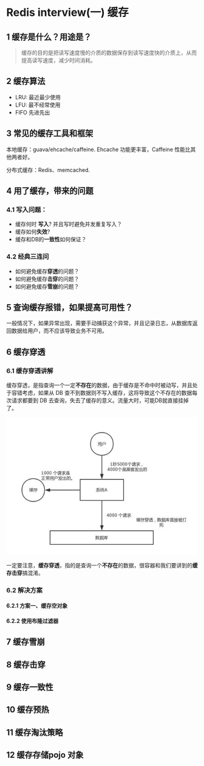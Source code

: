 # Redis interview\(一\) 缓存

## 1 缓存是什么？用途是？

> 缓存的目的是把读写速度慢的介质的数据保存到读写速度快的介质上，从而提高读写速度，减少时间消耗。

## 2 缓存算法

* LRU: 最近最少使用
* LFU: 最不经常使用
* FIFO 先进先出

## 3 常见的缓存工具和框架

本地缓存：guava/ehcache/caffeine. Ehcache 功能更丰富，Caffeine 性能比其他两者好。

分布式缓存：Redis、memcached.

## 4 用了缓存，带来的问题

### 4.1 写入问题：

* 缓存何时 **写入**? 并且写时避免并发重复写入？
* 缓存如何**失效**?
* 缓存和DB的**一致性**如何保证？

### 4.2 经典三连问

* 如何避免缓存**穿透**的问题？
* 如何避免缓存**击穿**的问题？
* 如何避免缓存**雪崩**的问题？

## 5 查询缓存报错，如果提高可用性？

一般情况下，如果异常出现，需要手动捕获这个异常，并且记录日志，从数据库返回数据给用户，而不应该导致业务不可用。

## 6 缓存穿透

### 6.1 缓存穿透讲解

缓存穿透，是指查询一个一定**不存在**的数据，由于缓存是不命中时被动写，并且处于容错考虑，如果从 DB 查不到数据则不写入缓存，这将导致这个不存在的数据每次请求都要到 DB 去查询，失去了缓存的意义。流量大时，可能DB就直接挂掉了。

![](../.gitbook/assets/image%20%28118%29.png)

一定要注意，**缓存穿透**，指的是查询一个**不存在**的数据，很容器和我们要讲到的**缓存击穿**搞混淆。



### 6.2 解决方案

#### 6.2.1 方案一、缓存空对象



#### 6.2.2 使用布隆过滤器



## 7 缓存雪崩



## 8 缓存击穿

## 9 缓存一致性

## 10 缓存预热

## 

## 11 缓存淘汰策略

## 

## 12 缓存存储pojo 对象 

